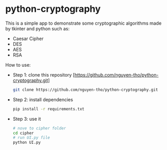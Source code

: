 # python-cryptography

This is a simple app to demonstrate some cryptographic algorithms made by tkinter and python such as:
  - Caesar Cipher
  - DES
  - AES
  - RSA

How to use:
  - Step 1: clone this repository [https://github.com/nguyen-tho/python-cryptography.git]
    ```sh
    git clone https://github.com/nguyen-tho/python-cryptography.git
    ```
  - Step 2: install dependencies
    ```sh
    pip install -r requirements.txt 
    ```
  - Step 3: use it
    ```sh
    # nove to cipher folder
    cd cipher
    # run UI.py file
    python UI.py
    ```
